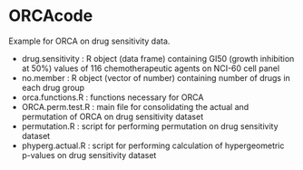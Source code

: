 ORCAcode
========

Example for ORCA on drug sensitivity data.
- drug.sensitivity : R object (data frame) containing GI50 (growth
inhibition at 50%) values of 116 chemotherapeutic agents on NCI-60 cell
panel
- no.member : R object (vector of number) containing number of drugs in
each drug group
- orca.functions.R : functions necessary for ORCA
- ORCA.perm.test.R : main file for consolidating the actual and
permutation of ORCA on drug sensitivity dataset
- permutation.R : script for performing permutation on drug sensitivity
dataset
- phyperg.actual.R : script for performing calculation of
hypergeometric p-values on drug sensitivity dataset
